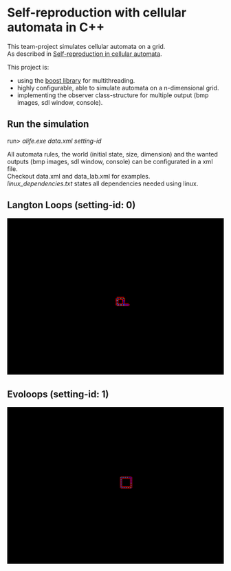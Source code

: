 #  Self-reproduction with cellular automata in C++
This team-project simulates cellular automata on a grid.\
As described in <a href="http://www-users.york.ac.uk/~gt512/BIC/langton84.pdf">Self-reproduction in cellular automata</a>.

This project is:
- using the <a href="https://www.boost.org">boost library</a> for multithreading.
- highly configurable, able to simulate automata on a n-dimensional grid.
- implementing the observer class-structure for multiple output (bmp images, sdl window, console).

## Run the simulation
run> *alife.exe data.xml setting-id*

All automata rules, the world (initial state, size, dimension) and the wanted outputs (bmp images, sdl window, console) can be configurated in a xml file.\
Checkout data.xml and data_lab.xml for examples.\
*linux_dependencies.txt* states all dependencies needed using linux.

## Langton Loops (setting-id: 0)
<img src="./media/anim_a.gif">

## Evoloops (setting-id: 1)
<img src="./media/anim_b.gif">

